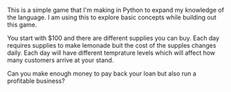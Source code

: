 This is a simple game that I'm making in Python to expand my knowledge of the language. I am using this to explore basic concepts while building out this game.

You start with $100 and there are different supplies you can buy. Each day requires supplies to make lemonade buit the cost of the supples changes daily.
Each day will have different temprature levels which will affect how many customers arrive at your stand.

Can you make enough money to pay back your loan but also run a profitable business?
